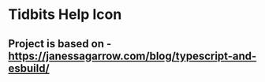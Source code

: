 # Tidbits Help Icon

## Project is based on - https://janessagarrow.com/blog/typescript-and-esbuild/


